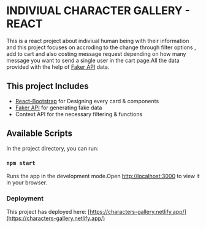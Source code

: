 # INDIVIUAL CHARACTER GALLERY - REACT

This is a react project about indiviual human being with their information and this project focuses on accroding to the change through filter options , add to cart and also costing message
request depending on how many message you want to send a single user in the cart page.All the data
provided with the help of [Faker API](https://fakerjs.dev/) data.

## This project Includes

- [React-Bootstrap](https://react-bootstrap.github.io/) for Designing every card & components
- [Faker API](https://fakerjs.dev/) for generating fake data
- Context API for the necessary filtering & functions

## Available Scripts

In the project directory, you can run:

### `npm start`

Runs the app in the development mode.Open [http://localhost:3000](http://localhost:3000) to view it in your browser.

### Deployment

This project has deployed here: [https://characters-gallery.netlify.app/](https://characters-gallery.netlify.app/)
